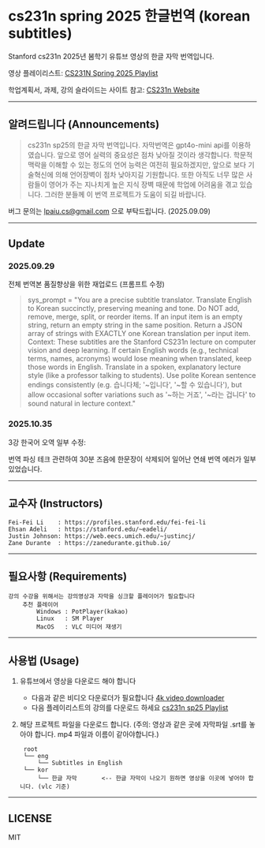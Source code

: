 # cs231n spring 2025 한글번역 (korean subtitles)
Stanford cs231n 2025년 봄학기 유튜브 영상의 한글 자막 번역입니다.

영상 플레이리스트: [CS231N Spring 2025 Playlist](https://youtube.com/playlist?list=PLoROMvodv4rOmsNzYBMe0gJY2XS8AQg16&si=usJZq4ZMXOzC0GtE)

학업계획서, 과제, 강의 슬라이드는 사이트 참고: [CS231n Website](http://cs231n.stanford.edu/)

---------
## 알려드립니다 (Announcements)
> cs231n sp25의 한글 자막 번역입니다.
> 자막번역은 gpt4o-mini api를 이용하였습니다.
> 앞으로 영어 실력의 중요성은 점차 낮아질 것이라 생각합니다. 학문적 맥락을 이해할 수 있는 정도의 언어 능력은 여전히 필요하겠지만, 앞으로 보다 기술혁신에 의해 언어장벽이 점차 낮아지길 기원합니다.
> 또한 아직도 너무 많은 사람들이 영어가 주는 지나치게 높은 지식 장벽 때문에 학업에 어려움을 겪고 있습니다. 그러한 분들께 이 번역 프로젝트가 도움이 되길 바랍니다.

버그 문의는 lpaiu.cs@gmail.com 으로 부탁드립니다. (2025.09.09)

----------
## Update

### 2025.09.29

전체 번역본 품질향상을 위한 재업로드 (프롬프트 수정)
> sys_prompt = "You are a precise subtitle translator. Translate English to Korean succinctly, preserving meaning and tone. Do NOT add, remove, merge, split, or reorder items. If an input item is an empty string, return an empty string in the same position. Return a JSON array of strings with EXACTLY one Korean translation per input item. Context: These subtitles are the Stanford CS231n lecture on computer vision and deep learning. If certain English words (e.g., technical terms, names, acronyms) would lose meaning when translated, keep those words in English. Translate in a spoken, explanatory lecture style (like a professor talking to students). Use polite Korean sentence endings consistently (e.g. 습니다체; '~입니다', '~할 수 있습니다'), but allow occasional softer variations such as '~하는 거죠', '~라는 겁니다' to sound natural in lecture context."

### 2025.10.35

3강 한국어 오역 일부 수정:

번역 파싱 테크 관련하여 30분 즈음에 한문장이 삭제되어 일어난 연쇄 번역 에러가 일부 있었습니다.

----------
## 교수자 (Instructors)
    Fei-Fei Li    : https://profiles.stanford.edu/fei-fei-li 
    Ehsan Adeli   : https://stanford.edu/~eadeli/  
    Justin Johnson: https://web.eecs.umich.edu/~justincj/
    Zane Durante  : https://zanedurante.github.io/

----------
## 필요사항 (Requirements)
    강의 수강을 위해서는 강의영상과 자막을 싱크할 플레이어가 필요합니다
        추천 플레이어
            Windows : PotPlayer(kakao)
            Linux   : SM Player
            MacOS   : VLC 미디어 재생기

----------
## 사용법 (Usage)

1. 유튜브에서 영상을 다운로드 해야 합니다
    - 다음과 같은 비디오 다운로더가 필요합니다 [4k video downloader](https://www.4kdownload.com/ko/products/product-videodownloader)
    - 다음 플레이리스트의 강의를 다운로드 하세요 [cs231n sp25 Playlist](https://www.youtube.com/playlist?list=PLoROMvodv4rOmsNzYBMe0gJY2XS8AQg16)
    
2. 해당 프로젝트 파일을 다운로드 합니다. (주의: 영상과 같은 곳에 자막파일 .srt를 놓아야 합니다. mp4 파일과 이름이 같아야합니다.)

        root
        └── eng
            └── Subtitles in English
        └── kor 
            └── 한글 자막       <-- 한글 자막이 나오기 원하면 영상을 이곳에 넣어야 합니다. (vlc 기준)

----------
## LICENSE
MIT
